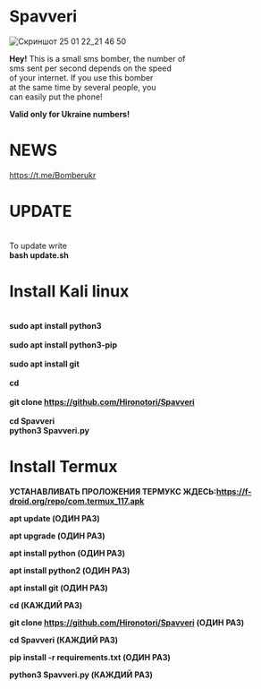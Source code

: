 # Spavveri

![Скриншот 25 01 22_21 46 50](https://user-images.githubusercontent.com/81866681/151057665-a5a9f411-2966-4fea-b79b-956a921ebfee.png)

<b>Hey!</b>
This is a small sms bomber, the number of<br/>
sms sent per second depends on the speed<br/>
of your internet. If you use this bomber<br/>
at the same time  by several people, you<br/>
can easily put the phone!

<b>Valid only for Ukraine numbers!</b>

# NEWS

</b>https://t.me/Bomberukr</b>

# UPDATE

<br/>To update write<br/>
<b>bash update.sh<b>

# Install Kali linux

<br/>sudo apt install python3<br/>
<br/>sudo apt install python3-pip<br/>
<br/>sudo apt install git<br/>
<br/>cd<br/>
<br/>git clone https://github.com/Hironotori/Spavveri<br/>
<br/>cd Spavveri<br/>
python3 Spavveri.py

# Install Termux

УСТАНАВЛИВАТЬ ПРОЛОЖЕНИЯ ТЕРМУКС ЖДЕСЬ:https://f-droid.org/repo/com.termux_117.apk

<b>apt update<b>    (ОДИН РАЗ)

apt upgrade   (ОДИН РАЗ)

apt install python   (ОДИН РАЗ)

apt install python2  (ОДИН РАЗ)

apt install git      (ОДИН РАЗ)

cd                   (КАЖДИЙ РАЗ)

git clone https://github.com/Hironotori/Spavveri     (ОДИН РАЗ)

cd Spavveri                         (КАЖДИЙ РАЗ)

pip install -r requirements.txt     (ОДИН РАЗ)

python3 Spavveri.py                 (КАЖДИЙ РАЗ)
